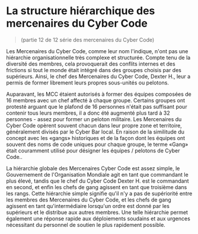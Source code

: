 # La structure hiérarchique des mercenaires du Cyber Code
> (partie 12 de 12 série des mercenaires du Cyber Code)

Les Mercenaires du Cyber Code, comme leur nom l'indique, n'ont pas une hiérarchie organisationnelle très complexe et structurée. Compte tenu de la diversité des membres, cela provoquerait des conflits internes et des frictions si tout le monde était intégré dans des groupes choisis par des supérieurs. Ainsi, le chef des Mercenaires du Cyber Code, Dexter H., leur a permis de former librement leurs propres sous-unités ou pelotons. 

Auparavant, les MCC étaient autorisés à former des équipes composées de 16 membres avec un chef affecté à chaque groupe. Certains groupes ont protesté arguant que le plafond de 16 personnes n'était pas suffisant pour contenir tous leurs membres, il a donc été augmenté plus tard à 32 personnes - assez pour former un peloton militaire. Les Mercenaires du Cyber ​​Code opèrent souvent chacun dans leur propre zone et territoire, généralement divisés par le Cyber ​​Bar local. En raison de la similitude du concept avec les «gangs» historiques et de la façon dont les équipes ont souvent des noms de code uniques pour chaque groupe, le terme «Gang» était couramment utilisé pour désigner les équipes / pelotons de Cyber Code.. 

La hiérarchie globale des Mercenaires Cyber ​​Code est assez simple, le Gouvernement de l'Organisation Mondiale agit en tant que commandant le plus élevé, tandis que le chef du Cyber ​​Code Dexter H. est le commandant en second, et enfin les chefs de gang agissent en tant que troisième dans les rangs. Cette hiérarchie simple signifie qu'il n'y a pas de supériorité entre les membres des Mercenaires du Cyber Code, et les chefs de gang agissent en tant qu'intermédiaire lorsqu'un ordre est donné par les supérieurs et le distribue aux autres membres. Une telle hiérarchie permet également une réponse rapide aux déploiements soudains et aux urgences nécessitant du personnel de soutien le plus rapidement possible.
